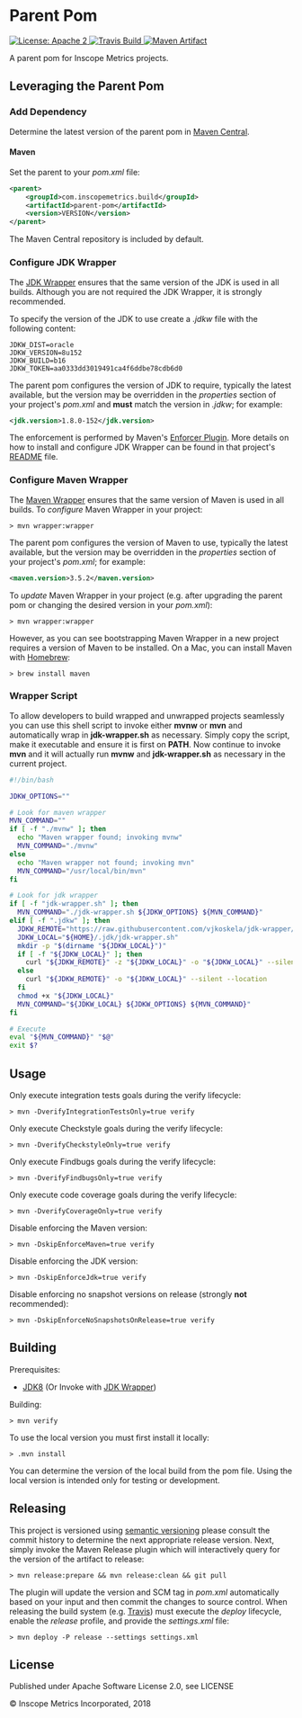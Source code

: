 Parent Pom
==========

<a href="https://raw.githubusercontent.com/InscopeMetrics/parent-pom/master/LICENSE">
    <img src="https://img.shields.io/hexpm/l/plug.svg"
         alt="License: Apache 2">
</a>
<a href="https://travis-ci.org/InscopeMetrics/parent-pom/">
    <img src="https://travis-ci.org/InscopeMetrics/parent-pom.png?branch=master"
         alt="Travis Build">
</a>
<a href="http://search.maven.org/#search%7Cga%7C1%7Cg%3A%22com.inscopemetrics.build%22%20a%3A%22parent-pom%22">
    <img src="https://img.shields.io/maven-central/v/com.inscopemetrics.build/parent-pom.svg"
         alt="Maven Artifact">
</a>

A parent pom for Inscope Metrics projects.


Leveraging the Parent Pom
-------------------------

### Add Dependency

Determine the latest version of the parent pom in [Maven Central](http://search.maven.org/#search%7Cga%7C1%7Cg%3A%22com.inscopemetrics.build%22%20a%3A%22parent-pom%22).

#### Maven

Set the parent to your _pom.xml_ file:

```xml
<parent>
    <groupId>com.inscopemetrics.build</groupId>
    <artifactId>parent-pom</artifactId>
    <version>VERSION</version>
</parent>
```

The Maven Central repository is included by default.

### Configure JDK Wrapper

The [JDK Wrapper](https://github.com/KoskiLabs/jdk-wrapper) ensures that the same version of the JDK is used in all 
builds. Although you are not required the JDK Wrapper, it is strongly recommended.

To specify the version of the JDK to use create a _.jdkw_ file with the following content:

```
JDKW_DIST=oracle
JDKW_VERSION=8u152
JDKW_BUILD=b16
JDKW_TOKEN=aa0333dd3019491ca4f6ddbe78cdb6d0
```

The parent pom configures the version of JDK to require, typically the latest available, but the version may
be overridden in the _properties_ section of your project's _pom.xml_ and __must__ match the version in _.jdkw_; for
example:

```xml
<jdk.version>1.8.0-152</jdk.version>
```

The enforcement is performed by Maven's [Enforcer Plugin](https://maven.apache.org/enforcer/enforcer-rules/requireJavaVersion.html). More 
details on how to install and configure JDK Wrapper can be found in that project's [README](https://github.com/KoskiLabs/jdk-wrapper/blob/master/README.md) file.

### Configure Maven Wrapper

The [Maven Wrapper](https://github.com/rimerosolutions/maven-wrapper) ensures that the same version of Maven is used in
all builds. To _configure_ Maven Wrapper in your project:

```
> mvn wrapper:wrapper
```

The parent pom configures the version of Maven to use, typically the latest available, but the version may
be overridden in the _properties_ section of your project's _pom.xml_; for example:

```xml
<maven.version>3.5.2</maven.version>
```

To _update_ Maven Wrapper in your project (e.g. after upgrading the parent pom or changing the desired version in your _pom.xml_):

```
> mvn wrapper:wrapper
```

However, as you can see bootstrapping Maven Wrapper in a new project requires a version of Maven to be installed. On a Mac, you can install Maven
with [Homebrew](http://brew.sh/):

```
> brew install maven
```

### Wrapper Script

To allow developers to build wrapped and unwrapped projects seamlessly you can use this shell script to invoke either 
__mvnw__ or __mvn__ and automatically wrap in __jdk-wrapper.sh__ as necessary. Simply copy the script, make it 
executable and ensure it is first on __PATH__. Now continue to invoke __mvn__ and it will actually run __mvnw__ and 
__jdk-wrapper.sh__ as necessary in the current project.

```bash
#!/bin/bash

JDKW_OPTIONS=""

# Look for maven wrapper
MVN_COMMAND=""
if [ -f "./mvnw" ]; then
  echo "Maven wrapper found; invoking mvnw"
  MVN_COMMAND="./mvnw"
else
  echo "Maven wrapper not found; invoking mvn"
  MVN_COMMAND="/usr/local/bin/mvn"
fi

# Look for jdk wrapper
if [ -f "jdk-wrapper.sh" ]; then
  MVN_COMMAND="./jdk-wrapper.sh ${JDKW_OPTIONS} ${MVN_COMMAND}"
elif [ -f ".jdkw" ]; then
  JDKW_REMOTE="https://raw.githubusercontent.com/vjkoskela/jdk-wrapper/master/jdk-wrapper.sh"
  JDKW_LOCAL="${HOME}/.jdk/jdk-wrapper.sh"
  mkdir -p "$(dirname "${JDKW_LOCAL}")"
  if [ -f "${JDKW_LOCAL}" ]; then
    curl "${JDKW_REMOTE}" -z "${JDKW_LOCAL}" -o "${JDKW_LOCAL}" --silent --location
  else
    curl "${JDKW_REMOTE}" -o "${JDKW_LOCAL}" --silent --location
  fi
  chmod +x "${JDKW_LOCAL}"
  MVN_COMMAND="${JDKW_LOCAL} ${JDKW_OPTIONS} ${MVN_COMMAND}"
fi

# Execute
eval "${MVN_COMMAND}" "$@"
exit $?
```

Usage
-----

Only execute integration tests goals during the verify lifecycle:
```
> mvn -DverifyIntegrationTestsOnly=true verify
```

Only execute Checkstyle goals during the verify lifecycle:
```
> mvn -DverifyCheckstyleOnly=true verify
```

Only execute Findbugs goals during the verify lifecycle:
```
> mvn -DverifyFindbugsOnly=true verify
```

Only execute code coverage goals during the verify lifecycle:
```
> mvn -DverifyCoverageOnly=true verify
```

Disable enforcing the Maven version:
```
> mvn -DskipEnforceMaven=true verify
```

Disable enforcing the JDK version:
```
> mvn -DskipEnforceJdk=true verify
```

Disable enforcing no snapshot versions on release (strongly __not__ recommended):
```
> mvn -DskipEnforceNoSnapshotsOnRelease=true verify
```

Building
--------

Prerequisites:
* [JDK8](http://www.oracle.com/technetwork/java/javase/downloads/jdk8-downloads-2133151.html) (Or Invoke with [JDK Wrapper](https://github.com/KoskiLabs/jdk-wrapper))

Building:

```
> mvn verify
```

To use the local version you must first install it locally:

```
> .mvn install
```

You can determine the version of the local build from the pom file.  Using the local version is intended only for testing or development.

Releasing
---------

This project is versioned using [semantic versioning](http://semver.org/) please consult the commit history to determine
the next appropriate release version. Next, simply invoke the Maven Release plugin which will interactively query for the
version of the artifact to release:

```
> mvn release:prepare && mvn release:clean && git pull
```

The plugin will update the version and SCM tag in _pom.xml_ automatically based on your input and then commit the changes
to source control. When releasing the build system (e.g. [Travis](travis-ci.org)) must execute the _deploy_ lifecycle, 
enable the _release_ profile, and provide the _settings.xml_ file:

```
> mvn deploy -P release --settings settings.xml
```

License
-------

Published under Apache Software License 2.0, see LICENSE

&copy; Inscope Metrics Incorporated, 2018
